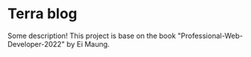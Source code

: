 # Terra blog
Some description!
This project is base on the book "Professional-Web-Developer-2022" by Ei Maung.
